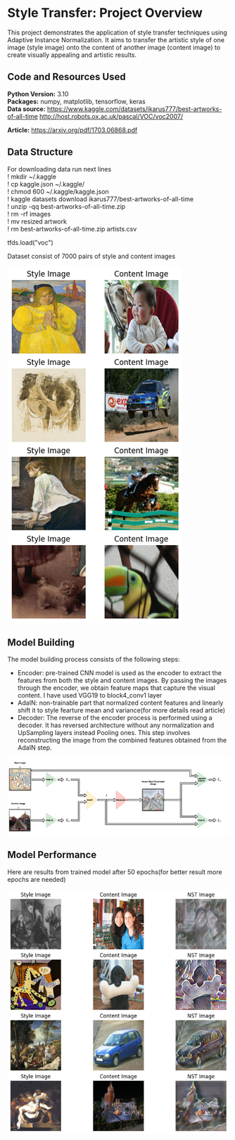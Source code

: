 # Style Transfer: Project Overview
This project demonstrates the application of style transfer techniques using Adaptive Instance Normalization. It aims to transfer the artistic style of one image (style image) onto the content of another image (content image) to create visually appealing and artistic results.

## Code and Resources Used 
**Python Version:** 3.10  
**Packages:** numpy, matplotlib, tensorflow, keras  
**Data source:** https://www.kaggle.com/datasets/ikarus777/best-artworks-of-all-time
http://host.robots.ox.ac.uk/pascal/VOC/voc2007/

**Article:** https://arxiv.org/pdf/1703.06868.pdf

## Data Structure
For downloading data run next lines  
! mkdir ~/.kaggle  
! cp kaggle.json ~/.kaggle/  
! chmod 600 ~/.kaggle/kaggle.json  
! kaggle datasets download ikarus777/best-artworks-of-all-time  
! unzip -qq best-artworks-of-all-time.zip  
! rm -rf images  
! mv resized artwork  
! rm best-artworks-of-all-time.zip artists.csv  

tfds.load("voc")

Dataset consist of 7000 pairs of style and content images

![alt text](https://github.com/HalyshAnton/Style-Transfer/blob/main/data_visual.png)

## Model Building
The model building process consists of the following steps:
* Encoder: pre-trained CNN model is used as the encoder to extract the features from both the style and content images. By passing the images through the encoder, we obtain feature maps that capture the visual content. I have used VGG19 to block4_conv1 layer
* AdaIN: non-trainable part that normalized content features and linearly shift it to style fearture mean and variance(for more details read article)
* Decoder: The reverse of the encoder process is performed using a decoder. It has reversed architecture without any normalization and UpSampling layers instead Pooling ones. This step involves reconstructing the image from the combined features obtained from the AdaIN step.

![alt text](https://github.com/HalyshAnton/Style-Transfer/blob/main/model_architecture.png)

## Model Performance
Here are results from trained model after 50 epochs(for better result more epochs are needed)

![alt text](https://github.com/HalyshAnton/Style-Transfer/blob/main/stylized_images.png)
